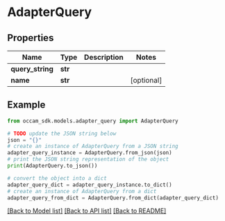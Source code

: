 # AdapterQuery


## Properties

Name | Type | Description | Notes
------------ | ------------- | ------------- | -------------
**query_string** | **str** |  | 
**name** | **str** |  | [optional] 

## Example

```python
from occam_sdk.models.adapter_query import AdapterQuery

# TODO update the JSON string below
json = "{}"
# create an instance of AdapterQuery from a JSON string
adapter_query_instance = AdapterQuery.from_json(json)
# print the JSON string representation of the object
print(AdapterQuery.to_json())

# convert the object into a dict
adapter_query_dict = adapter_query_instance.to_dict()
# create an instance of AdapterQuery from a dict
adapter_query_from_dict = AdapterQuery.from_dict(adapter_query_dict)
```
[[Back to Model list]](../README.md#documentation-for-models) [[Back to API list]](../README.md#documentation-for-api-endpoints) [[Back to README]](../README.md)


